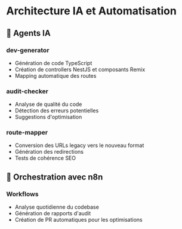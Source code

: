 # Architecture IA et Automatisation

## 🤖 Agents IA

### dev-generator
- Génération de code TypeScript
- Création de controllers NestJS et composants Remix
- Mapping automatique des routes

### audit-checker
- Analyse de qualité du code
- Détection des erreurs potentielles
- Suggestions d'optimisation

### route-mapper
- Conversion des URLs legacy vers le nouveau format
- Génération des redirections
- Tests de cohérence SEO

## 🔄 Orchestration avec n8n

### Workflows
- Analyse quotidienne du codebase
- Génération de rapports d'audit
- Création de PR automatiques pour les optimisations
